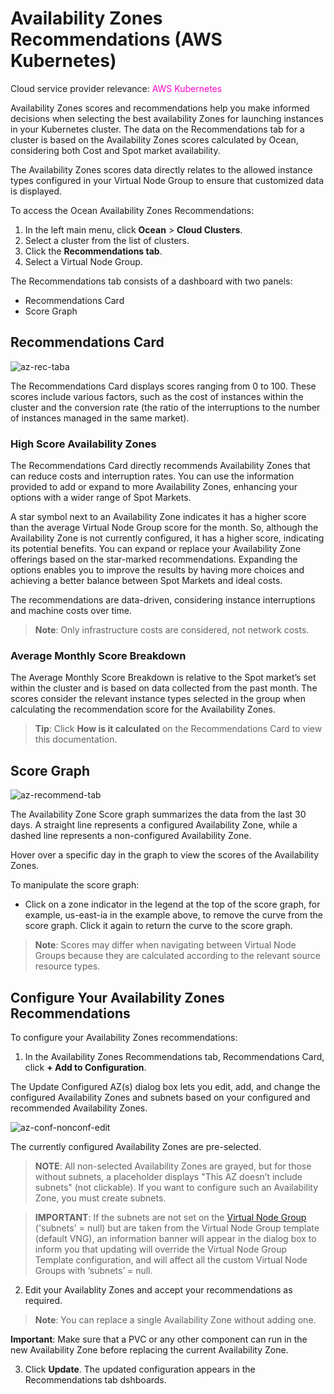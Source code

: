 #  Availability Zones Recommendations (AWS Kubernetes)

Cloud service provider relevance: <font color="#FC01CC">AWS Kubernetes</font>  

Availability Zones scores and recommendations help you make informed decisions when selecting the best availability Zones for launching instances in your Kubernetes cluster. The data on the Recommendations tab for a cluster is based on the Availability Zones scores calculated by Ocean, considering both Cost and Spot market availability. 

The Availability Zones scores data directly relates to the allowed instance types configured in your Virtual Node Group to ensure that customized data is displayed.

To access the Ocean Availability Zones Recommendations:

1.  In the left main menu, click **Ocean** > **Cloud Clusters**.
2.  Select a cluster from the list of clusters.
3.  Click the **Recommendations tab**.
4.  Select a Virtual Node Group.

The Recommendations tab consists of a dashboard with two panels:
*  Recommendations Card
*  Score Graph 

##  Recommendations Card

![az-rec-taba](https://github.com/spotinst/help/assets/159915991/7e1d2fd2-8c14-4814-a3ee-651866762592)

The Recommendations Card displays scores ranging from 0 to 100. These scores include various factors, such as the cost of instances within the cluster and the conversion rate (the ratio of the interruptions to the number of instances managed in the same market).

###  High Score Availability Zones

The Recommendations Card directly recommends Availability Zones that can reduce costs and interruption rates. You can use the information provided to add or expand to more Availability Zones, enhancing your options with a wider range of Spot Markets.

A star symbol next to an Availability Zone indicates it has a higher score than the average Virtual Node Group score for the month. So, although the Availability Zone is not currently configured, it has a higher score, indicating its potential benefits. You can expand or replace your Availability Zone offerings based on the star-marked recommendations. Expanding the options enables you to improve the results by having more choices and achieving a better balance between Spot Markets and ideal costs.

The recommendations are data-driven, considering instance interruptions and machine costs over time.

>**Note**: Only infrastructure costs are considered, not network costs.

###  Average Monthly Score Breakdown

The Average Monthly Score Breakdown is relative to the Spot market’s set within the cluster and is based on data collected from the past month. The scores consider the relevant instance types selected in the group when calculating the recommendation score for the Availability Zones.

>**Tip**: Click **How is it calculated** on the Recommendations Card to view this documentation.

##  Score Graph

![az-recommend-tab](https://github.com/spotinst/help/assets/159915991/0e761f12-135d-415c-8c91-eb131d212696)

The Availability Zone Score graph summarizes the data from the last 30 days. A straight line represents a configured Availability Zone, while a dashed line represents a non-configured Availability Zone. 

Hover over a specific day in the graph to view the scores of the Availability Zones.

To manipulate the score graph:

*  Click on a zone indicator in the legend at the top of the score graph, for example, us-east-ia  in the example above, to remove the curve from the score graph. Click it again to return the curve to the score graph. 

>**Note**: Scores may differ when navigating between Virtual Node Groups because they are calculated according to the relevant source resource types.

##  Configure Your Availability Zones Recommendations

To configure your Availability Zones recommendations:

1.  In the Availability Zones Recommendations tab, Recommendations Card, click **+ Add to Configuration**.

The Update Configured AZ(s) dialog box lets you edit, add, and change the configured Availability Zones and subnets based on your configured and recommended Availability Zones.

![az-conf-nonconf-edit](https://github.com/spotinst/help/assets/159915991/34f49210-a6fb-4ae4-8d75-edf46c71684e)

The currently configured Availability Zones are pre-selected.

>**NOTE**: All non-selected Availability Zones are grayed, but for those without subnets, a placeholder displays "This AZ doesn’t include subnets" (not clickable). If you want to configure such an Availability Zone, you must create subnets.

>**IMPORTANT**: If the subnets are not set on the [Virtual Node Group](https://docs.spot.io/ocean/tutorials/manage-virtual-node-groups) ('subnets' = null) but are taken from the Virtual Node Group template (default VNG), an information banner will appear in the dialog box to inform you that updating will override the Virtual Node Group Template configuration, and will affect all the custom Virtual Node Groups with ‘subnets’ = null.

2.  Edit your Availablity Zones and accept your recommendations as required.

>**Note**: You can replace a single Availability Zone without adding one.

**Important**:   Make sure that a PVC or any other component can run in the new Availability Zone before replacing the current Availability Zone.

3.  Click **Update**. The updated configuration appears in the Recommendations tab dshboards.





